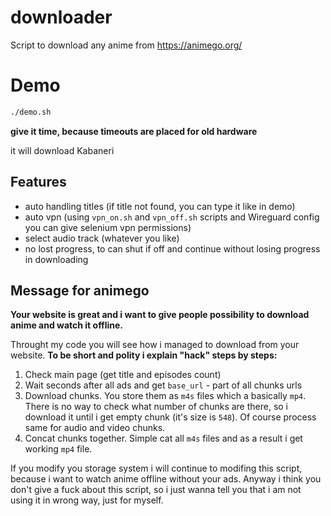 # downloader

Script to download any anime from https://animego.org/

# Demo

```bash
./demo.sh
```

**give it time, because timeouts are placed for old hardware**

it will download Kabaneri

## Features

- auto handling titles (if title not found, you can type it like in demo)
- auto vpn (using `vpn_on.sh` and `vpn_off.sh` scripts and Wireguard config you can give selenium vpn permissions)
- select audio track (whatever you like)
- no lost progress, to can shut if off and continue without losing progress in downloading

## Message for animego

**Your website is great and i want to give people possibility to download anime and watch it offline.**

Throught my code you will see how i managed to download from your website. **To be short and polity i explain "hack" steps by steps:**

1. Check main page (get title and episodes count)
2. Wait seconds after all ads and get `base_url` - part of all chunks urls
3. Download chunks. You store them as `m4s` files which a basically `mp4`. There is no way to check what number of chunks are there, so i download it until i get empty chunk (it's size is `548`). Of course process same for audio and video chunks.
4. Concat chunks together. Simple cat all `m4s` files and as a result i get working `mp4` file.

If you modify you storage system i will continue to modifing this script, because i want to watch anime offline without your ads. Anyway i think you don't give a fuck about this script, so i just wanna tell you that i am not using it in wrong way, just for myself.
